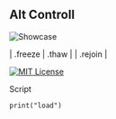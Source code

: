 ## Alt Controll

![Showcase](https://raw.githubusercontent.com/KaterHub-Inc/AltCtrl/refs/heads/main/assets/showcase.png)


| .freeze | .thaw |
| .rejoin | 

[![MIT License](https://img.shields.io/badge/License-MIT-green.svg)](https://choosealicense.com/licenses/mit/)

Script
```
print("load")
```
